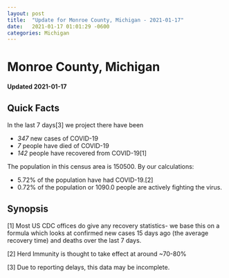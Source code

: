 ```yaml
---
layout: post
title:  "Update for Monroe County, Michigan - 2021-01-17"
date:   2021-01-17 01:01:29 -0600
categories: Michigan
---
```


# Monroe County, Michigan
#### Updated 2021-01-17

## Quick Facts

In the last 7 days[3] we project there have been
- *347* new cases of COVID-19
- *7* people have died of COVID-19
- *142* people have recovered from COVID-19[1]

The population in this census area is 150500. By our calculations:
- 5.72% of the population have had COVID-19.[2]
- 0.72% of the population or 1090.0 people are actively fighting the virus.

## Synopsis




[1] Most US CDC offices do give any recovery statistics- we base this on a formula which looks at confirmed new cases
15 days ago (the average recovery time) and deaths over the last 7 days.

[2] Herd Immunity is thought to take effect at around ~70-80%

[3] Due to reporting delays, this data may be incomplete.
 
    